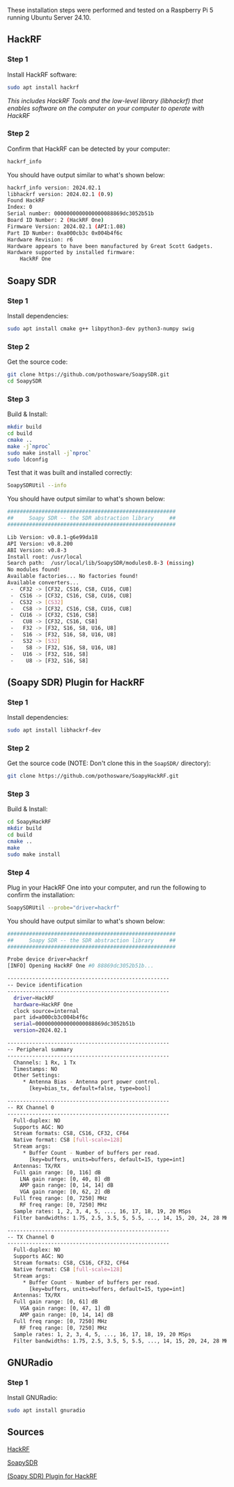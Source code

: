 These installation steps were performed and tested on a Raspberry Pi 5 running Ubuntu Server 24.10.
## HackRF
### Step 1
Install HackRF software:
``` bash
sudo apt install hackrf
```
*This includes HackRF Tools and the low-level library (libhackrf) that enables software on the computer on your computer to operate with HackRF*
### Step 2
Confirm that HackRF can be detected by your computer:
``` bash
hackrf_info
```
You should have output similar to what's shown below:
``` bash
hackrf_info version: 2024.02.1
libhackrf version: 2024.02.1 (0.9)
Found HackRF
Index: 0
Serial number: 0000000000000000088869dc3052b51b
Board ID Number: 2 (HackRF One)
Firmware Version: 2024.02.1 (API:1.08)
Part ID Number: 0xa000cb3c 0x004b4f6c
Hardware Revision: r6
Hardware appears to have been manufactured by Great Scott Gadgets.
Hardware supported by installed firmware:
    HackRF One
```
## Soapy SDR
### Step 1
Install dependencies:
``` bash
sudo apt install cmake g++ libpython3-dev python3-numpy swig
```
### Step 2
Get the source code:
``` bash
git clone https://github.com/pothosware/SoapySDR.git
cd SoapySDR
```
### Step 3
Build & Install:
``` bash
mkdir build
cd build
cmake ..
make -j`nproc`
sudo make install -j`nproc`
sudo ldconfig
```
Test that it was built and installed correctly:
``` bash
SoapySDRUtil --info
```
You should have output similar to what's shown below:
``` bash
######################################################
##     Soapy SDR -- the SDR abstraction library     ##
######################################################

Lib Version: v0.8.1-g6e99da18
API Version: v0.8.200
ABI Version: v0.8-3
Install root: /usr/local
Search path:  /usr/local/lib/SoapySDR/modules0.8-3 (missing)
No modules found!
Available factories... No factories found!
Available converters...
 -  CF32 -> [CF32, CS16, CS8, CU16, CU8]
 -  CS16 -> [CF32, CS16, CS8, CU16, CU8]
 -  CS32 -> [CS32]
 -   CS8 -> [CF32, CS16, CS8, CU16, CU8]
 -  CU16 -> [CF32, CS16, CS8]
 -   CU8 -> [CF32, CS16, CS8]
 -   F32 -> [F32, S16, S8, U16, U8]
 -   S16 -> [F32, S16, S8, U16, U8]
 -   S32 -> [S32]
 -    S8 -> [F32, S16, S8, U16, U8]
 -   U16 -> [F32, S16, S8]
 -    U8 -> [F32, S16, S8]
```
## (Soapy SDR) Plugin for HackRF
### Step 1
Install dependencies:
``` bash 
sudo apt install libhackrf-dev
```
### Step 2
Get the source code (NOTE: Don't clone this in the `SoapSDR/` directory):
``` bash
git clone https://github.com/pothosware/SoapyHackRF.git
```
### Step 3
Build & Install:
``` bash
cd SoapyHackRF
mkdir build
cd build
cmake ..
make
sudo make install
```
### Step 4
Plug in your HackRF One into your computer, and run the following to confirm the installation:
``` bash
SoapySDRUtil --probe="driver=hackrf"
```
You should have output similar to what's shown below:
``` bash
######################################################
##     Soapy SDR -- the SDR abstraction library     ##
######################################################

Probe device driver=hackrf
[INFO] Opening HackRF One #0 88869dc3052b51b...

----------------------------------------------------
-- Device identification
----------------------------------------------------
  driver=HackRF
  hardware=HackRF One
  clock source=internal
  part id=a000cb3c004b4f6c
  serial=0000000000000000088869dc3052b51b
  version=2024.02.1

----------------------------------------------------
-- Peripheral summary
----------------------------------------------------
  Channels: 1 Rx, 1 Tx
  Timestamps: NO
  Other Settings:
     * Antenna Bias - Antenna port power control.
       [key=bias_tx, default=false, type=bool]

----------------------------------------------------
-- RX Channel 0
----------------------------------------------------
  Full-duplex: NO
  Supports AGC: NO
  Stream formats: CS8, CS16, CF32, CF64
  Native format: CS8 [full-scale=128]
  Stream args:
     * Buffer Count - Number of buffers per read.
       [key=buffers, units=buffers, default=15, type=int]
  Antennas: TX/RX
  Full gain range: [0, 116] dB
    LNA gain range: [0, 40, 8] dB
    AMP gain range: [0, 14, 14] dB
    VGA gain range: [0, 62, 2] dB
  Full freq range: [0, 7250] MHz
    RF freq range: [0, 7250] MHz
  Sample rates: 1, 2, 3, 4, 5, ..., 16, 17, 18, 19, 20 MSps
  Filter bandwidths: 1.75, 2.5, 3.5, 5, 5.5, ..., 14, 15, 20, 24, 28 MHz

----------------------------------------------------
-- TX Channel 0
----------------------------------------------------
  Full-duplex: NO
  Supports AGC: NO
  Stream formats: CS8, CS16, CF32, CF64
  Native format: CS8 [full-scale=128]
  Stream args:
     * Buffer Count - Number of buffers per read.
       [key=buffers, units=buffers, default=15, type=int]
  Antennas: TX/RX
  Full gain range: [0, 61] dB
    VGA gain range: [0, 47, 1] dB
    AMP gain range: [0, 14, 14] dB
  Full freq range: [0, 7250] MHz
    RF freq range: [0, 7250] MHz
  Sample rates: 1, 2, 3, 4, 5, ..., 16, 17, 18, 19, 20 MSps
  Filter bandwidths: 1.75, 2.5, 3.5, 5, 5.5, ..., 14, 15, 20, 24, 28 MHz
```
## GNURadio
### Step 1
Install GNURadio:
``` bash
sudo apt install gnuradio
```
## Sources
[HackRF](https://hackrf.readthedocs.io/en/latest/index.html)

[SoapySDR](https://github.com/pothosware/SoapySDR/wiki/BuildGuide)

[(Soapy SDR) Plugin for HackRF](https://github.com/pothosware/SoapyHackRF/wiki)
